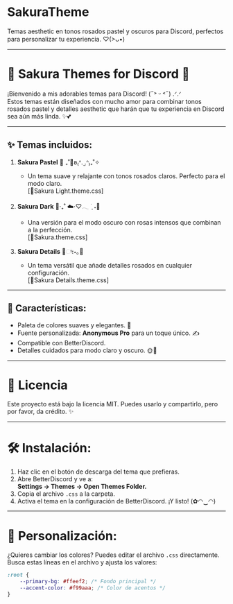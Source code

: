 # SakuraTheme
Temas aesthetic en tonos rosados pastel y oscuros para Discord, perfectos para personalizar tu experiencia. ♡(>ᴗ•)

---

# 🌸 Sakura Themes for Discord 🌸

¡Bienvenido a mis adorables temas para Discord! (˶˃ ᵕ ˂˶) .ᐟ.ᐟ\
Estos temas están diseñados con mucho amor para combinar tonos rosados pastel y detalles aesthetic que harán que tu experiencia en Discord sea aún más linda. ✨💕

---

## ✨ Temas incluidos:
1. **Sakura Pastel** 🌸 ₊˚💐ʚ₍ᐢ. ̫.ᐢ₎₊˚✧
   - Un tema suave y relajante con tonos rosados claros. Perfecto para el modo claro.  
   [🔽Sakura Light.theme.css]

2. **Sakura Dark** 🌙‧₊˚ ☁️⋅♡𓂃 ࣪ ִֶ ˖🎐
   - Una versión para el modo oscuro con rosas intensos que combinan a la perfección.  
   [🔽Sakura.theme.css]

3. **Sakura Details** 🎀ೀ⋆｡🌷
   - Un tema versátil que añade detalles rosados en cualquier configuración.  
   [🔽Sakura Details.theme.css]

---

## 🌟 Características:
- Paleta de colores suaves y elegantes. 🎨
- Fuente personalizada: **Anonymous Pro** para un toque único. ✍️
- Compatible con BetterDiscord.
- Detalles cuidados para modo claro y oscuro. 🌞🌙

---

# 📜 **Licencia**
Este proyecto está bajo la licencia MIT.
Puedes usarlo y compartirlo, pero por favor, da crédito. ✨

---

# 🛠️ Instalación:
1. Haz clic en el botón de descarga del tema que prefieras.  
2. Abre BetterDiscord y ve a:\
   **Settings → Themes → Open Themes Folder.**
3. Copia el archivo `.css` a la carpeta.
4. Activa el tema en la configuración de BetterDiscord. ¡Y listo! (✿◠‿◠)

---

# 🎨 Personalización:
¿Quieres cambiar los colores? Puedes editar el archivo `.css` directamente.  
Busca estas líneas en el archivo y ajusta los valores:

```css
:root {
    --primary-bg: #ffeef2; /* Fondo principal */
    --accent-color: #f99aaa; /* Color de acentos */
}

